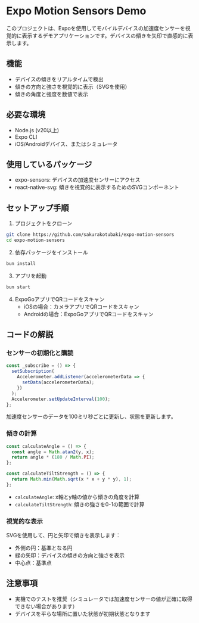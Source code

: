 # Expo Motion Sensors Demo

このプロジェクトは、Expoを使用してモバイルデバイスの加速度センサーを視覚的に表示するデモアプリケーションです。デバイスの傾きを矢印で直感的に表示します。

## 機能

- デバイスの傾きをリアルタイムで検出
- 傾きの方向と強さを視覚的に表示（SVGを使用）
- 傾きの角度と強度を数値で表示

## 必要な環境

- Node.js (v20以上)
- Expo CLI
- iOS/Androidデバイス、またはシミュレータ

## 使用しているパッケージ

- expo-sensors: デバイスの加速度センサーにアクセス
- react-native-svg: 傾きを視覚的に表示するためのSVGコンポーネント

## セットアップ手順

1. プロジェクトをクローン
```bash
git clone https://github.com/sakurakotubaki/expo-motion-sensors
cd expo-motion-sensors
```

2. 依存パッケージをインストール
```bash
bun install
```

3. アプリを起動
```bash
bun start
```

4. ExpoGoアプリでQRコードをスキャン
   - iOSの場合：カメラアプリでQRコードをスキャン
   - Androidの場合：ExpoGoアプリでQRコードをスキャン

## コードの解説

### センサーの初期化と購読

```typescript
const _subscribe = () => {
  setSubscription(
    Accelerometer.addListener(accelerometerData => {
      setData(accelerometerData);
    })
  );
  Accelerometer.setUpdateInterval(100);
};
```

加速度センサーのデータを100ミリ秒ごとに更新し、状態を更新します。

### 傾きの計算

```typescript
const calculateAngle = () => {
  const angle = Math.atan2(y, x);
  return angle * (180 / Math.PI);
};

const calculateTiltStrength = () => {
  return Math.min(Math.sqrt(x * x + y * y), 1);
};
```

- `calculateAngle`: x軸とy軸の値から傾きの角度を計算
- `calculateTiltStrength`: 傾きの強さを0-1の範囲で計算

### 視覚的な表示

SVGを使用して、円と矢印で傾きを表示します：
- 外側の円：基準となる円
- 緑の矢印：デバイスの傾きの方向と強さを表示
- 中心点：基準点

## 注意事項

- 実機でのテストを推奨（シミュレータでは加速度センサーの値が正確に取得できない場合があります）
- デバイスを平らな場所に置いた状態が初期状態となります
